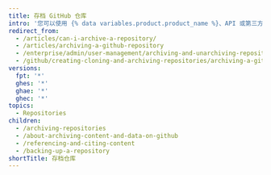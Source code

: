 ```yaml
---
title: 存档 GitHub 仓库
intro: '您可以使用 {% data variables.product.product_name %}、API 或第三方工具和服务存档、备份和引用您的工作。'
redirect_from:
  - /articles/can-i-archive-a-repository/
  - /articles/archiving-a-github-repository
  - /enterprise/admin/user-management/archiving-and-unarchiving-repositories
  - /github/creating-cloning-and-archiving-repositories/archiving-a-github-repository
versions:
  fpt: '*'
  ghes: '*'
  ghae: '*'
  ghec: '*'
topics:
  - Repositories
children:
  - /archiving-repositories
  - /about-archiving-content-and-data-on-github
  - /referencing-and-citing-content
  - /backing-up-a-repository
shortTitle: 存档仓库
---
```


